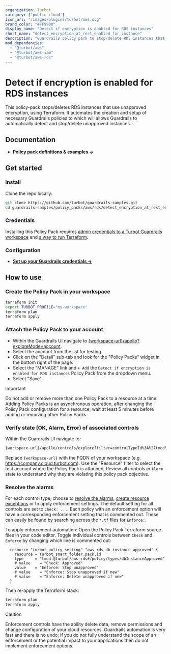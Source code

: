 ```yaml
---
organization: Turbot
category: ["public cloud"]
icon_url: "/images/plugins/turbot/aws.svg"
brand_color: "#FF9900"
display_name: "Detect if encryption is enabled for RDS instances"
short_name: "detect_encryption_at_rest_enabled_for_instance"
description: "Guardrails policy pack to stop/delete RDS instances that use unapproved encryption."
mod_dependencies:
  - "@turbot/aws"
  - "@turbot/aws-iam"
  - "@turbot/aws-rds"
---
```


# Detect if encryption is enabled for RDS instances

This policy-pack stops/deletes RDS instances that use unapproved encryption, using Terraform. It automates the creation and setup of necessary Guardrails policies to which will allows Guardrails to automatically detect and stop/delete unapproved instances.

## Documentation

- **[Policy pack definitions & examples →](#)**

## Get started

### Install

Clone the repo locally:

```sh
git clone https://github.com/turbot/guardrails-samples.git
cd guardrails-samples/policy_packs/aws/rds/detect_encryption_at_rest_enabled_for_instance
```

### Credentials

Installing this Policy Pack requires [admin credentials to a Turbot Guardrails workspace](https://turbot.com/guardrails/docs/guides/iam/access-keys) and [a way to run Terraform](https://turbot.com/guardrails/docs/7-minute-labs/terraform).

### Configuration

- **[Set up your Guardrails credentials →](https://turbot.com/guardrails/docs/7-minute-labs/cli#set-up-your-turbot-credentials)**

## How to use

### Create the Policy Pack in your workspace

  ```sh
  terraform init
  export TURBOT_PROFILE="my-workspace"
  terraform plan 
  terraform apply
  ```

### Attach the Policy Pack to your account

- Within the Guardrails UI navigate to [{workspace-url}/apollo?exploreMode=account](#).
- Select the account from the list for testing.
- Click on the "Detail" sub-tab and look for the "Policy Packs" widget in the bottom right of the page.
- Select the "MANAGE" link and `+ Add` the `Detect if encryption is enabled for RDS instances` Policy Pack from the dropdown menu.
- Select "Save".

> [!IMPORTANT]
> Do not add or remove more than one Policy Pack to a resource at a time. Adding Policy Packs is an asynchronous operation, after changing the Policy Pack configuration for a resource, wait at least 5 minutes before adding or removing other Policy Packs.

### Verify state (OK, Alarm, Error) of associated controls

Within the Guardrails UI navigate to:

  ```sh
  {workspace-url}/apollo/controls/explore?filter=controlTypeId%3A%27tmod%3A%40turbot%2Faws-rds%23%2Fcontrol%2Ftypes%2FdbInstanceApproved%27
  ```

  Replace `{workspace-url}` with the FQDN of your workspace (e.g. <https://company.cloud.turbot.com>). Use the "Resource" filter to select the test account where the Policy Pack is attached. Review all controls in `Alarm` state to understand why they are violating this policy pack objective.

### Resolve the alarms

For each control type, choose to [resolve the alarms](https://turbot.com/guardrails/docs/guides/quick-actions), [create resource exceptions](https://turbot.com/guardrails/docs/getting-started/activity-exceptions#manual-policy-exceptions) or to apply enforcement settings. The default setting for all controls are set to `Check: ...`. Each policy with an enforcement option will have a corresponding enforcement setting that is commented out. These can easily be found by searching across the `*.tf` files for `Enforce:`.

To apply enforcement automation: Open the Policy Pack Terraform source files in your code editor. Toggle individual controls between `Check` and `Enforce` by changing which line is commented out:

  ```hcl
    resource "turbot_policy_setting" "aws_rds_db_instance_approved" {
      resource = turbot_smart_folder.pack.id
      type     = "tmod:@turbot/aws-rds#/policy/types/dbInstanceApproved"
      # value    = "Check: Approved"
      value    = "Enforce: Stop unapproved"
      # value    = "Enforce: Stop unapproved if new"
      # value    = "Enforce: Delete unapproved if new"
    }
  ```

  Then re-apply the Terraform stack:

```sh
terraform plan 
terraform apply
```

> [!CAUTION]
> Enforcement controls have the ability delete data, remove permissions and change configuration of your cloud resources. Guardrails automation is very fast and there is no undo; if you do not fully understand the scope of an enforcement or the potential impact to your applications then do not implement enforcement options.
